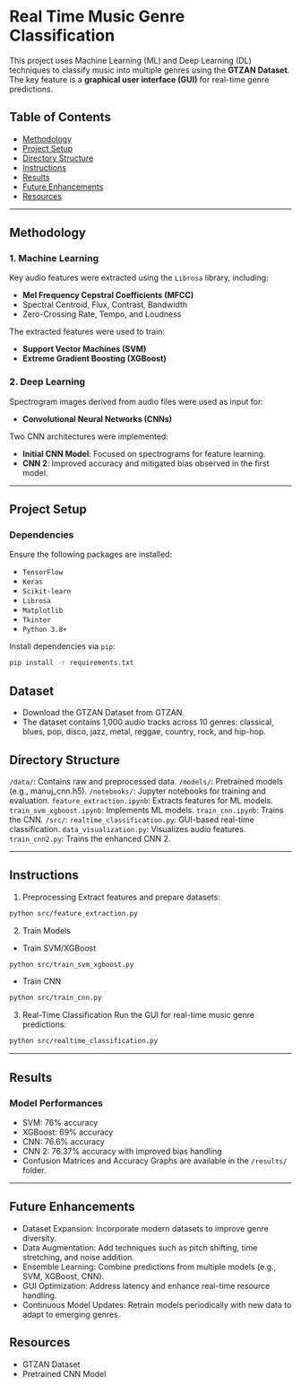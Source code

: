 # Real Time Music Genre Classification
This project uses Machine Learning (ML) and Deep Learning (DL) techniques to classify music into multiple genres using the **GTZAN Dataset**. The key feature is a **graphical user interface (GUI)** for real-time genre predictions.

## Table of Contents

- [Methodology](#methodology)
- [Project Setup](#project-setup)
- [Directory Structure](#directory-structure)
- [Instructions](#instructions)
- [Results](#results)
- [Future Enhancements](#future-enhancements)
- [Resources](#resources)

---

## Methodology

### 1. Machine Learning
Key audio features were extracted using the `Librosa` library, including:
- **Mel Frequency Cepstral Coefficients (MFCC)**
- Spectral Centroid, Flux, Contrast, Bandwidth
- Zero-Crossing Rate, Tempo, and Loudness

The extracted features were used to train:
- **Support Vector Machines (SVM)**
- **Extreme Gradient Boosting (XGBoost)**

### 2. Deep Learning
Spectrogram images derived from audio files were used as input for:
- **Convolutional Neural Networks (CNNs)**

Two CNN architectures were implemented:
- **Initial CNN Model**: Focused on spectrograms for feature learning.
- **CNN 2**: Improved accuracy and mitigated bias observed in the first model.

---

## Project Setup

### Dependencies
Ensure the following packages are installed:
- `TensorFlow`
- `Keras`
- `Scikit-learn`
- `Librosa`
- `Matplotlib`
- `Tkinter`
- `Python 3.8+`

Install dependencies via `pip`:
```bash
pip install -r requirements.txt
```

## Dataset
- Download the GTZAN Dataset from GTZAN.
- The dataset contains 1,000 audio tracks across 10 genres: classical, blues, pop, disco, jazz, metal, reggae, country, rock, and hip-hop.

## Directory Structure
`/data/`: Contains raw and preprocessed data.
`/models/`: Pretrained models (e.g., manuj_cnn.h5).
`/notebooks/`: Jupyter notebooks for training and evaluation.
`feature_extraction.ipynb`: Extracts features for ML models.
`train_svm_xgboost.ipynb`: Implements ML models.
`train_cnn.ipynb`: Trains the CNN.
`/src/`:
`realtime_classification.py`: GUI-based real-time classification.
`data_visualization.py`: Visualizes audio features.
`train_cnn2.py`: Trains the enhanced CNN 2.

---

## Instructions
1. Preprocessing
Extract features and prepare datasets:
```bash
python src/feature_extraction.py
```
2. Train Models
- Train SVM/XGBoost
```bash
python src/train_svm_xgboost.py
```
- Train CNN
```bash
python src/train_cnn.py
```
3. Real-Time Classification
Run the GUI for real-time music genre predictions:
```bash
python src/realtime_classification.py
```
---

## Results
### Model Performances
- SVM: 76% accuracy
- XGBoost: 69% accuracy
- CNN: 76.6% accuracy
- CNN 2: 76.37% accuracy with improved bias handling
- Confusion Matrices and Accuracy Graphs are available in the `/results/` folder.

---

## Future Enhancements
- Dataset Expansion: Incorporate modern datasets to improve genre diversity.
- Data Augmentation: Add techniques such as pitch shifting, time stretching, and noise addition.
- Ensemble Learning: Combine predictions from multiple models (e.g., SVM, XGBoost, CNN).
- GUI Optimization: Address latency and enhance real-time resource handling.
- Continuous Model Updates: Retrain models periodically with new data to adapt to emerging genres.

## Resources
- GTZAN Dataset
- Pretrained CNN Model
